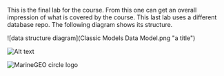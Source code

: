 This is the final lab for the course. From this one can get an overall impression of what is covered by the course. This last lab uses a different database repo. The following diagram shows its structure. 

![data structure diagram](Classic Models Data Model.png "a title")

<img title="a title" alt="Alt text" src="/CourseraCourses/StandaloneCourses/TheStructuredQueryLanguage(SQL)/img/ClassicModelsDataModel.png">

![MarineGEO circle logo](/assets/img/MarineGEO_logo.png "MarineGEO logo")
